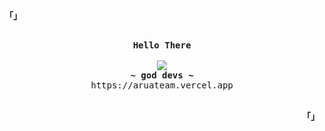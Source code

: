 <p align="left"><strong><samp>「」</samp></strong></p>
    <p align="center">
      <samp><br>
            <b>
              Hello There
            </b>
        <br>
        <br>
          <image src="https://readme-typing-svg.herokuapp.com?font=Iosevka&size=16&color=BC83E3&center=true&width=410&height=45&lines=ARUA TEAM.">
        <br>
            <b>
            ~ god devs ~
            </b>
            <br>
            https://aruateam.vercel.app
        <br>
      </samp><br>
    </p>
<p align="right"><strong><samp>「」</samp></strong></p>
